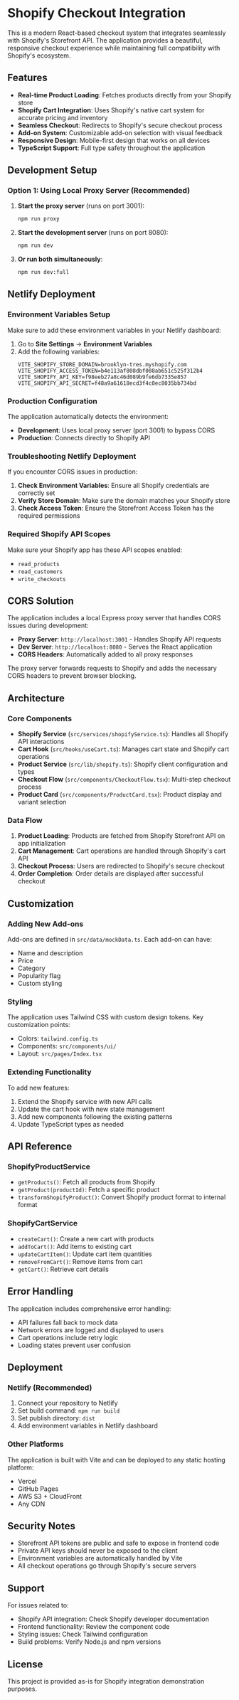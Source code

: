 # Shopify Checkout Integration

This is a modern React-based checkout system that integrates seamlessly with Shopify's Storefront API. The application provides a beautiful, responsive checkout experience while maintaining full compatibility with Shopify's ecosystem.

## Features

- **Real-time Product Loading**: Fetches products directly from your Shopify store
- **Shopify Cart Integration**: Uses Shopify's native cart system for accurate pricing and inventory
- **Seamless Checkout**: Redirects to Shopify's secure checkout process
- **Add-on System**: Customizable add-on selection with visual feedback
- **Responsive Design**: Mobile-first design that works on all devices
- **TypeScript Support**: Full type safety throughout the application

## Development Setup

### Option 1: Using Local Proxy Server (Recommended)

1. **Start the proxy server** (runs on port 3001):
   ```bash
   npm run proxy
   ```

2. **Start the development server** (runs on port 8080):
   ```bash
   npm run dev
   ```

3. **Or run both simultaneously**:
   ```bash
   npm run dev:full
   ```

## Netlify Deployment

### Environment Variables Setup

Make sure to add these environment variables in your Netlify dashboard:

1. Go to **Site Settings** → **Environment Variables**
2. Add the following variables:
   ```
   VITE_SHOPIFY_STORE_DOMAIN=brooklyn-tres.myshopify.com
   VITE_SHOPIFY_ACCESS_TOKEN=b4e113af808dbf008ab651c525f312b4
   VITE_SHOPIFY_API_KEY=f98eeb27a8c46d089b9fe6db7335e857
   VITE_SHOPIFY_API_SECRET=f48a9a61618ecd3f4c0ec8035bb734bd
   ```

### Production Configuration

The application automatically detects the environment:
- **Development**: Uses local proxy server (port 3001) to bypass CORS
- **Production**: Connects directly to Shopify API

### Troubleshooting Netlify Deployment

If you encounter CORS issues in production:

1. **Check Environment Variables**: Ensure all Shopify credentials are correctly set
2. **Verify Store Domain**: Make sure the domain matches your Shopify store
3. **Check Access Token**: Ensure the Storefront Access Token has the required permissions

### Required Shopify API Scopes

Make sure your Shopify app has these API scopes enabled:
- `read_products`
- `read_customers`
- `write_checkouts`

## CORS Solution

The application includes a local Express proxy server that handles CORS issues during development:

- **Proxy Server**: `http://localhost:3001` - Handles Shopify API requests
- **Dev Server**: `http://localhost:8080` - Serves the React application
- **CORS Headers**: Automatically added to all proxy responses

The proxy server forwards requests to Shopify and adds the necessary CORS headers to prevent browser blocking.

## Architecture

### Core Components

- **Shopify Service** (`src/services/shopifyService.ts`): Handles all Shopify API interactions
- **Cart Hook** (`src/hooks/useCart.ts`): Manages cart state and Shopify cart operations
- **Product Service** (`src/lib/shopify.ts`): Shopify client configuration and types
- **Checkout Flow** (`src/components/CheckoutFlow.tsx`): Multi-step checkout process
- **Product Card** (`src/components/ProductCard.tsx`): Product display and variant selection

### Data Flow

1. **Product Loading**: Products are fetched from Shopify Storefront API on app initialization
2. **Cart Management**: Cart operations are handled through Shopify's cart API
3. **Checkout Process**: Users are redirected to Shopify's secure checkout
4. **Order Completion**: Order details are displayed after successful checkout

## Customization

### Adding New Add-ons

Add-ons are defined in `src/data/mockData.ts`. Each add-on can have:
- Name and description
- Price
- Category
- Popularity flag
- Custom styling

### Styling

The application uses Tailwind CSS with custom design tokens. Key customization points:
- Colors: `tailwind.config.ts`
- Components: `src/components/ui/`
- Layout: `src/pages/Index.tsx`

### Extending Functionality

To add new features:
1. Extend the Shopify service with new API calls
2. Update the cart hook with new state management
3. Add new components following the existing patterns
4. Update TypeScript types as needed

## API Reference

### ShopifyProductService

- `getProducts()`: Fetch all products from Shopify
- `getProduct(productId)`: Fetch a specific product
- `transformShopifyProduct()`: Convert Shopify product format to internal format

### ShopifyCartService

- `createCart()`: Create a new cart with products
- `addToCart()`: Add items to existing cart
- `updateCartItem()`: Update cart item quantities
- `removeFromCart()`: Remove items from cart
- `getCart()`: Retrieve cart details

## Error Handling

The application includes comprehensive error handling:
- API failures fall back to mock data
- Network errors are logged and displayed to users
- Cart operations include retry logic
- Loading states prevent user confusion

## Deployment

### Netlify (Recommended)

1. Connect your repository to Netlify
2. Set build command: `npm run build`
3. Set publish directory: `dist`
4. Add environment variables in Netlify dashboard

### Other Platforms

The application is built with Vite and can be deployed to any static hosting platform:
- Vercel
- GitHub Pages
- AWS S3 + CloudFront
- Any CDN

## Security Notes

- Storefront API tokens are public and safe to expose in frontend code
- Private API keys should never be exposed to the client
- Environment variables are automatically handled by Vite
- All checkout operations go through Shopify's secure servers

## Support

For issues related to:
- Shopify API integration: Check Shopify developer documentation
- Frontend functionality: Review the component code
- Styling issues: Check Tailwind configuration
- Build problems: Verify Node.js and npm versions

## License

This project is provided as-is for Shopify integration demonstration purposes.
